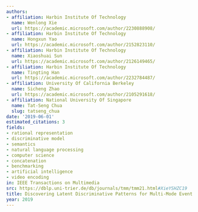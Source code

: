 ```yaml
---
authors:
- affiliation: Harbin Institute Of Technology
  name: Wenlong Xie
  url: https://academic.microsoft.com/author/2230888908/
- affiliation: Harbin Institute Of Technology
  name: Hongxun Yao
  url: https://academic.microsoft.com/author/2152823110/
- affiliation: Harbin Institute Of Technology
  name: Xiaoshuai Sun
  url: https://academic.microsoft.com/author/2126149465/
- affiliation: Harbin Institute Of Technology
  name: Tingting Han
  url: https://academic.microsoft.com/author/2232784487/
- affiliation: University Of California Berkeley
  name: Sicheng Zhao
  url: https://academic.microsoft.com/author/2105291618/
- affiliation: National University Of Singapore
  name: Tat-Seng Chua
  slug: tatseng_chua
date: '2019-06-01'
estimated_citations: 3
fields:
- rational representation
- discriminative model
- semantics
- natural language processing
- computer science
- concatenation
- benchmarking
- artificial intelligence
- video encoding
in: IEEE Transactions on Multimedia
src: https://dblp.uni-trier.de/db/journals/tmm/tmm21.html#XieYSHZC19
title: Discovering Latent Discriminative Patterns for Multi-Mode Event Representation
year: 2019
---
```

